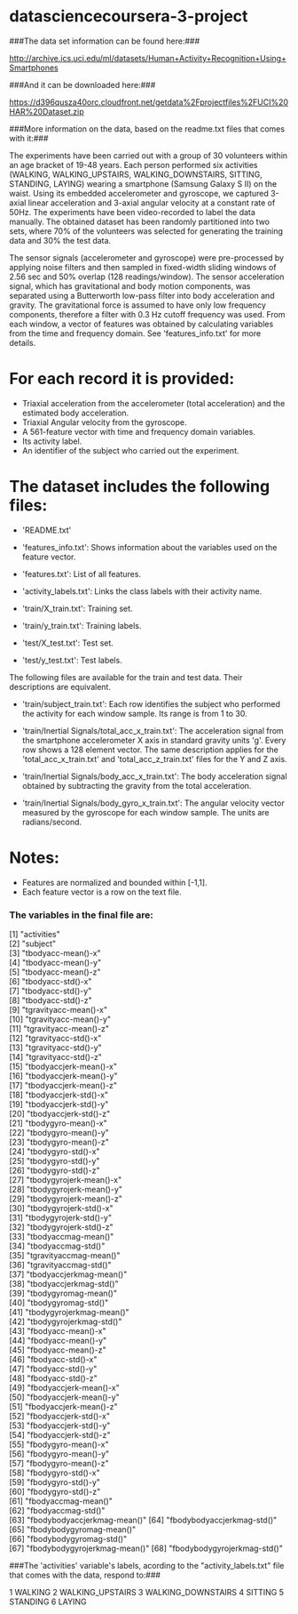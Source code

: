 # datasciencecoursera-3-project
###The data set information can be found here:###

http://archive.ics.uci.edu/ml/datasets/Human+Activity+Recognition+Using+Smartphones

###And it can be downloaded here:### 

https://d396qusza40orc.cloudfront.net/getdata%2Fprojectfiles%2FUCI%20HAR%20Dataset.zip

###More information on the data, based on the readme.txt files that comes with it:###


The experiments have been carried out with a group of 30 volunteers within an age bracket of 19-48 years. Each person performed six activities (WALKING, WALKING_UPSTAIRS, WALKING_DOWNSTAIRS, SITTING, STANDING, LAYING) wearing a smartphone (Samsung Galaxy S II) on the waist. Using its embedded accelerometer and gyroscope, we captured 3-axial linear acceleration and 3-axial angular velocity at a constant rate of 50Hz. The experiments have been video-recorded to label the data manually. The obtained dataset has been randomly partitioned into two sets, where 70% of the volunteers was selected for generating the training data and 30% the test data. 

The sensor signals (accelerometer and gyroscope) were pre-processed by applying noise filters and then sampled in fixed-width sliding windows of 2.56 sec and 50% overlap (128 readings/window). The sensor acceleration signal, which has gravitational and body motion components, was separated using a Butterworth low-pass filter into body acceleration and gravity. The gravitational force is assumed to have only low frequency components, therefore a filter with 0.3 Hz cutoff frequency was used. From each window, a vector of features was obtained by calculating variables from the time and frequency domain. See 'features_info.txt' for more details. 

For each record it is provided:
======================================

- Triaxial acceleration from the accelerometer (total acceleration) and the estimated body acceleration.
- Triaxial Angular velocity from the gyroscope. 
- A 561-feature vector with time and frequency domain variables. 
- Its activity label. 
- An identifier of the subject who carried out the experiment.

The dataset includes the following files:
=========================================

- 'README.txt'

- 'features_info.txt': Shows information about the variables used on the feature vector.

- 'features.txt': List of all features.

- 'activity_labels.txt': Links the class labels with their activity name.

- 'train/X_train.txt': Training set.

- 'train/y_train.txt': Training labels.

- 'test/X_test.txt': Test set.

- 'test/y_test.txt': Test labels.

The following files are available for the train and test data. Their descriptions are equivalent. 

- 'train/subject_train.txt': Each row identifies the subject who performed the activity for each window sample. Its range is from 1 to 30. 

- 'train/Inertial Signals/total_acc_x_train.txt': The acceleration signal from the smartphone accelerometer X axis in standard gravity units 'g'. Every row shows a 128 element vector. The same description applies for the 'total_acc_x_train.txt' and 'total_acc_z_train.txt' files for the Y and Z axis. 

- 'train/Inertial Signals/body_acc_x_train.txt': The body acceleration signal obtained by subtracting the gravity from the total acceleration. 

- 'train/Inertial Signals/body_gyro_x_train.txt': The angular velocity vector measured by the gyroscope for each window sample. The units are radians/second. 

Notes: 
======
- Features are normalized and bounded within [-1,1].
- Each feature vector is a row on the text file.


### The variables in the final file are: ###

 [1] "activities"                 
 [2] "subject"                    
 [3] "tbodyacc-mean()-x"          
 [4] "tbodyacc-mean()-y"          
 [5] "tbodyacc-mean()-z"          
 [6] "tbodyacc-std()-x"           
 [7] "tbodyacc-std()-y"           
 [8] "tbodyacc-std()-z"           
 [9] "tgravityacc-mean()-x"       
[10] "tgravityacc-mean()-y"       
[11] "tgravityacc-mean()-z"       
[12] "tgravityacc-std()-x"        
[13] "tgravityacc-std()-y"        
[14] "tgravityacc-std()-z"        
[15] "tbodyaccjerk-mean()-x"      
[16] "tbodyaccjerk-mean()-y"      
[17] "tbodyaccjerk-mean()-z"      
[18] "tbodyaccjerk-std()-x"       
[19] "tbodyaccjerk-std()-y"       
[20] "tbodyaccjerk-std()-z"       
[21] "tbodygyro-mean()-x"         
[22] "tbodygyro-mean()-y"         
[23] "tbodygyro-mean()-z"         
[24] "tbodygyro-std()-x"          
[25] "tbodygyro-std()-y"          
[26] "tbodygyro-std()-z"          
[27] "tbodygyrojerk-mean()-x"     
[28] "tbodygyrojerk-mean()-y"     
[29] "tbodygyrojerk-mean()-z"     
[30] "tbodygyrojerk-std()-x"      
[31] "tbodygyrojerk-std()-y"      
[32] "tbodygyrojerk-std()-z"      
[33] "tbodyaccmag-mean()"         
[34] "tbodyaccmag-std()"          
[35] "tgravityaccmag-mean()"      
[36] "tgravityaccmag-std()"       
[37] "tbodyaccjerkmag-mean()"     
[38] "tbodyaccjerkmag-std()"      
[39] "tbodygyromag-mean()"        
[40] "tbodygyromag-std()"         
[41] "tbodygyrojerkmag-mean()"    
[42] "tbodygyrojerkmag-std()"     
[43] "fbodyacc-mean()-x"          
[44] "fbodyacc-mean()-y"          
[45] "fbodyacc-mean()-z"          
[46] "fbodyacc-std()-x"           
[47] "fbodyacc-std()-y"           
[48] "fbodyacc-std()-z"           
[49] "fbodyaccjerk-mean()-x"      
[50] "fbodyaccjerk-mean()-y"      
[51] "fbodyaccjerk-mean()-z"      
[52] "fbodyaccjerk-std()-x"       
[53] "fbodyaccjerk-std()-y"       
[54] "fbodyaccjerk-std()-z"       
[55] "fbodygyro-mean()-x"         
[56] "fbodygyro-mean()-y"         
[57] "fbodygyro-mean()-z"         
[58] "fbodygyro-std()-x"          
[59] "fbodygyro-std()-y"          
[60] "fbodygyro-std()-z"          
[61] "fbodyaccmag-mean()"         
[62] "fbodyaccmag-std()"          
[63] "fbodybodyaccjerkmag-mean()" 
[64] "fbodybodyaccjerkmag-std()"  
[65] "fbodybodygyromag-mean()"    
[66] "fbodybodygyromag-std()"     
[67] "fbodybodygyrojerkmag-mean()"
[68] "fbodybodygyrojerkmag-std()"


###The 'activities' variable's labels, acording to the "activity_labels.txt" file that comes with the data, respond to:###

1 WALKING
2 WALKING_UPSTAIRS
3 WALKING_DOWNSTAIRS
4 SITTING
5 STANDING
6 LAYING


